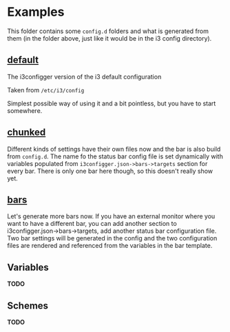 # Examples

This folder contains some `config.d` folders and what is generated from them (in the folder above, just like it would be in the i3 config directory).

## [default](0-default)

The i3configger version of the i3 default configuration

Taken from `/etc/i3/config`

Simplest possible way of using it and a bit pointless, but you have to start somewhere.

## [chunked](1-chunks)

Different kinds of settings have their own files now and the bar is also build from `config.d`. The name fo the status bar config file is set dynamically with variables populated from `i3configger.json->bars->targets` section for every bar. There is only one bar here though, so this doesn't really show yet.

## [bars](2-bars)

Let's generate more bars now. If you have an external monitor where you want to have a different bar, you can add another section to i3configger.json->bars->targets, add another status bar configuration file. Two bar settings will be generated in the config and the two configuration files are rendered and referenced from the variables in the bar template.

## Variables

**TODO**

## Schemes

**TODO**
